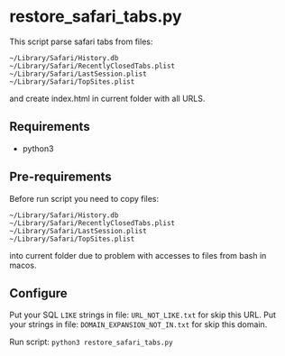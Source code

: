 # restore_safari_tabs.py

This script parse safari tabs from files:

    ~/Library/Safari/History.db
    ~/Library/Safari/RecentlyClosedTabs.plist
    ~/Library/Safari/LastSession.plist
    ~/Library/Safari/TopSites.plist

and create index.html in current folder with all URLS.


## Requirements
* python3


## Pre-requirements
Before run script you need to copy files: 

    ~/Library/Safari/History.db
    ~/Library/Safari/RecentlyClosedTabs.plist
    ~/Library/Safari/LastSession.plist
    ~/Library/Safari/TopSites.plist

into current folder due to problem with accesses to files from bash in macos.


## Configure
Put your SQL `LIKE` strings in file: `URL_NOT_LIKE.txt` for skip this URL.
Put your strings in file: `DOMAIN_EXPANSION_NOT_IN.txt` for skip this domain.


Run script:
`python3 restore_safari_tabs.py`
